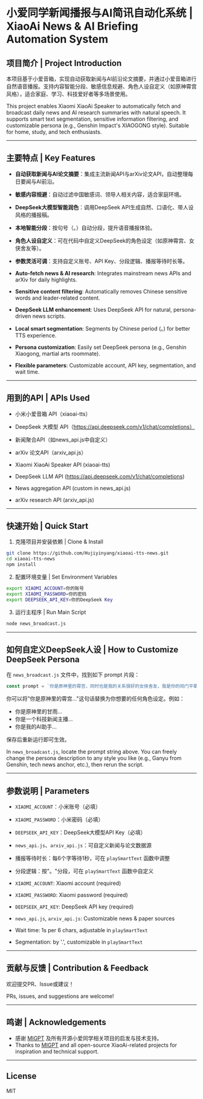 # 小爱同学新闻播报与AI简讯自动化系统 | XiaoAi News & AI Briefing Automation System

## 项目简介 | Project Introduction

本项目基于小爱音箱，实现自动获取新闻与AI前沿论文摘要，并通过小爱音箱进行自然语音播报。支持内容智能分段、敏感信息规避、角色人设自定义（如原神霄宫风格），适合家庭、学习、科技爱好者等多场景使用。

This project enables Xiaomi XiaoAi Speaker to automatically fetch and broadcast daily news and AI research summaries with natural speech. It supports smart text segmentation, sensitive information filtering, and customizable persona (e.g., Genshin Impact's XIAOGONG style). Suitable for home, study, and tech enthusiasts.

---

## 主要特点 | Key Features

- **自动获取新闻与AI论文摘要**：集成主流新闻API与arXiv论文API，自动整理每日要闻与AI前沿。
- **敏感内容规避**：自动过滤中国敏感词、领导人相关内容，适合家庭环境。
- **DeepSeek大模型智能润色**：调用DeepSeek API生成自然、口语化、带人设风格的播报稿。
- **本地智能分段**：按句号（。）自动分段，提升语音播报体验。
- **角色人设自定义**：可在代码中自定义DeepSeek的角色设定（如原神霄宫、女侠舍友等）。
- **参数灵活可调**：支持自定义账号、API Key、分段逻辑、播报等待时长等。

- **Auto-fetch news & AI research**: Integrates mainstream news APIs and arXiv for daily highlights.
- **Sensitive content filtering**: Automatically removes Chinese sensitive words and leader-related content.
- **DeepSeek LLM enhancement**: Uses DeepSeek API for natural, persona-driven news scripts.
- **Local smart segmentation**: Segments by Chinese period (。) for better TTS experience.
- **Persona customization**: Easily set DeepSeek persona (e.g., Genshin Xiaogong, martial arts roommate).
- **Flexible parameters**: Customizable account, API key, segmentation, and wait time.

---

## 用到的API | APIs Used

- 小米小爱音箱 API（xiaoai-tts）
- DeepSeek 大模型 API（https://api.deepseek.com/v1/chat/completions）
- 新闻聚合API（如news_api.js中自定义）
- arXiv 论文API（arxiv_api.js）

- Xiaomi XiaoAi Speaker API (xiaoai-tts)
- DeepSeek LLM API (https://api.deepseek.com/v1/chat/completions)
- News aggregation API (custom in news_api.js)
- arXiv research API (arxiv_api.js)

---

## 快速开始 | Quick Start

1. 克隆项目并安装依赖 | Clone & Install

```bash
git clone https://github.com/Hujiyinyang/xiaoai-tts-news.git
cd xiaoai-tts-news
npm install
```

2. 配置环境变量 | Set Environment Variables

```bash
export XIAOMI_ACCOUNT=你的账号
export XIAOMI_PASSWORD=你的密码
export DEEPSEEK_API_KEY=你的DeepSeek Key
```

3. 运行主程序 | Run Main Script

```bash
node news_broadcast.js
```

---

## 如何自定义DeepSeek人设 | How to Customize DeepSeek Persona

在 `news_broadcast.js` 文件中，找到如下 prompt 片段：

```js
const prompt = `你是原神里的霄宫，同时也是我的关系很好的女侠舍友，我是你的同门平辈师姐。...`
```

你可以将"你是原神里的霄宫..."这句话替换为你想要的任何角色设定。例如：

- 你是原神里的甘雨...
- 你是一个科技新闻主播...
- 你是我的AI助手...

保存后重新运行即可生效。

In `news_broadcast.js`, locate the prompt string above. You can freely change the persona description to any style you like (e.g., Ganyu from Genshin, tech news anchor, etc.), then rerun the script.

---

## 参数说明 | Parameters

- `XIAOMI_ACCOUNT`：小米账号（必填）
- `XIAOMI_PASSWORD`：小米密码（必填）
- `DEEPSEEK_API_KEY`：DeepSeek大模型API Key（必填）
- `news_api.js`、`arxiv_api.js`：可自定义新闻与论文数据源
- 播报等待时长：每6个字等待1秒，可在 `playSmartText` 函数中调整
- 分段逻辑：按"。"分段，可在 `playSmartText` 函数中自定义

- `XIAOMI_ACCOUNT`: Xiaomi account (required)
- `XIAOMI_PASSWORD`: Xiaomi password (required)
- `DEEPSEEK_API_KEY`: DeepSeek API key (required)
- `news_api.js`, `arxiv_api.js`: Customizable news & paper sources
- Wait time: 1s per 6 chars, adjustable in `playSmartText`
- Segmentation: by '.', customizable in `playSmartText`

---

## 贡献与反馈 | Contribution & Feedback

欢迎提交PR、Issue或建议！

PRs, issues, and suggestions are welcome!

---

## 鸣谢 | Acknowledgements

- 感谢 [MIGPT](https://github.com/shaonianzhentan/migpt) 及所有开源小爱同学相关项目的启发与技术支持。
- Thanks to [MIGPT](https://github.com/shaonianzhentan/migpt) and all open-source XiaoAi-related projects for inspiration and technical support.

---

## License

MIT
